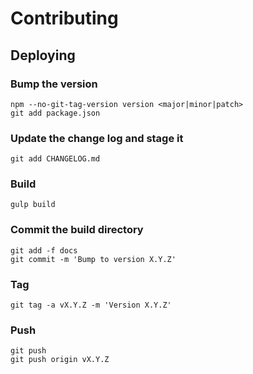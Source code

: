 # Contributing
## Deploying
### Bump the version
    npm --no-git-tag-version version <major|minor|patch>
    git add package.json
### Update the change log and stage it
    git add CHANGELOG.md
### Build
    gulp build
### Commit the build directory
    git add -f docs
    git commit -m 'Bump to version X.Y.Z'
### Tag
    git tag -a vX.Y.Z -m 'Version X.Y.Z'
### Push
    git push
    git push origin vX.Y.Z
